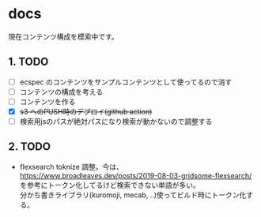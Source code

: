 # docs

現在コンテンツ構成を模索中です。

## 1. TODO
- [ ] ecspec のコンテンツをサンプルコンテンツとして使ってるので消す
- [ ] コンテンツの構成を考える
- [ ] コンテンツを作る
- [x] ~~s3 へのPUSH時のデプロイ(github action)~~
- [ ] 検索用jsのパスが絶対パスになり検索が動かないので調整する

## 2. TODO
- flexsearch toknize 調整。今は、 https://www.broadleaves.dev/posts/2019-08-03-gridsome-flexsearch/ を参考にトークン化してるけど検索できない単語が多い。  
分かち書きライブラリ(kuromoji, mecab, ..)使ってビルド時にトークン化する。
